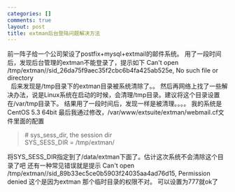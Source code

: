 ```yaml
--- 
categories: []
comments: true
layout: post
title: extman后台登陆问题解决方法
---
```

前一阵子给一个公司架设了postfix+mysql+extmail的邮件系统。
用了一段时间后，发现后台管理的extman不能登录了，提示如下
Can't open /tmp/<span class="t_tag" onclick="tagshow(event)" href="tag.php?name=extman">extman</span>//sid_26da75f9aec35f2cbc6b4fa425ab525e, No such file or directory<br>
 
后来发现是/tmp目录下的extman目录被系统清除了。。
然后再网络上找了一些解决办法，说是Linux系统在启动的时候，会清理/tmp目录。建议将这个目录设置在/var/tmp目录下。
结果用了一段时间后，发现一样是被清理。。。。
我的系统是CentOS 5.3 64bit
最后我通过修改，/var/www/extsuite/extman/webmail.cf文件里面的配置
<blockquote># sys_sess_dir, the session dir<br>
SYS_SESS_DIR = /tmp/extman/</blockquote>
将SYS_SESS_DIR指定到了/data/extman下面了。估计这次系统不会清除这个目录了吧
还有一种常见错误就是提示
Can't open /tmp/extman//sid_89b33ec5ce0b5903f24035aa4ad76d15, Permission denied
这个是因为extman 那个临时目录的权限不对。
可以设置为777就ok了
